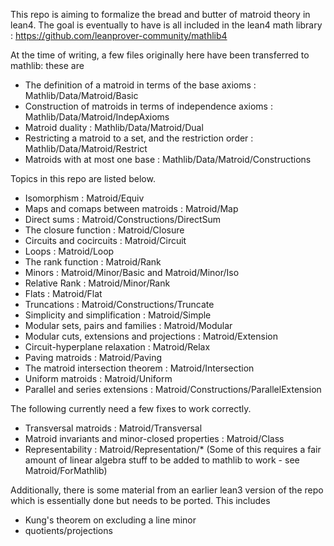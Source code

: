 This repo is aiming to formalize the bread and butter of matroid theory in lean4.
The goal is eventually to have is all included in the lean4 math library : 
https://github.com/leanprover-community/mathlib4


At the time of writing, a few files originally here have been transferred to 
mathlib: these are

* The definition of a matroid in terms of the base axioms : Mathlib/Data/Matroid/Basic
* Construction of matroids in terms of independence axioms : Mathlib/Data/Matroid/IndepAxioms
* Matroid duality : Mathlib/Data/Matroid/Dual
* Restricting a matroid to a set, and the restriction order : Mathlib/Data/Matroid/Restrict
* Matroids with at most one base : Mathlib/Data/Matroid/Constructions

Topics in this repo are listed below. 

* Isomorphism : Matroid/Equiv
* Maps and comaps between matroids : Matroid/Map
* Direct sums : Matroid/Constructions/DirectSum
* The closure function : Matroid/Closure
* Circuits and cocircuits : Matroid/Circuit
* Loops : Matroid/Loop
* The rank function : Matroid/Rank
* Minors : Matroid/Minor/Basic and Matroid/Minor/Iso
* Relative Rank : Matroid/Minor/Rank
* Flats : Matroid/Flat
* Truncations : Matroid/Constructions/Truncate
* Simplicity and simplification : Matroid/Simple
* Modular sets, pairs and families : Matroid/Modular
* Modular cuts, extensions and projections : Matroid/Extension
* Circuit-hyperplane relaxation : Matroid/Relax
* Paving matroids : Matroid/Paving
* The matroid intersection theorem : Matroid/Intersection
* Uniform matroids : Matroid/Uniform
* Parallel and series extensions : Matroid/Constructions/ParallelExtension

The following currently need a few fixes to work correctly. 
* Transversal matroids : Matroid/Transversal
* Matroid invariants and minor-closed properties : Matroid/Class
* Representability : Matroid/Representation/* 
  (Some of this requires a fair amount of linear algebra stuff to be added to mathlib to work - see Matroid/ForMathlib)

  


Additionally, there is some material from an earlier lean3 version of the repo 
which is essentially done but needs to be ported. This includes

- Kung's theorem on excluding a line minor
- quotients/projections

